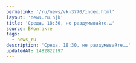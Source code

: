 ```yaml
---
permalink: '/ru/news/vk-3770/index.html'
layout: 'news.ru.njk'
title: 'Среда, 18:30, не раздумывайте.…'
source: ВКонтакте
tags:
  - news_ru
description: 'Среда, 18:30, не раздумывайте.…'
updatedAt: 1482822197
---
```

